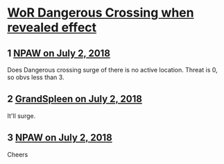 # [WoR Dangerous Crossing when revealed effect](https://community.fantasyflightgames.com/topic/278611-wor-dangerous-crossing-when-revealed-effect/)

## 1 [NPAW on July 2, 2018](https://community.fantasyflightgames.com/topic/278611-wor-dangerous-crossing-when-revealed-effect/?do=findComment&comment=3391317)

Does Dangerous crossing surge of there is no active location. Threat is 0, so obvs less than 3.

## 2 [GrandSpleen on July 2, 2018](https://community.fantasyflightgames.com/topic/278611-wor-dangerous-crossing-when-revealed-effect/?do=findComment&comment=3391328)

It'll surge.

## 3 [NPAW on July 2, 2018](https://community.fantasyflightgames.com/topic/278611-wor-dangerous-crossing-when-revealed-effect/?do=findComment&comment=3391331)

Cheers

